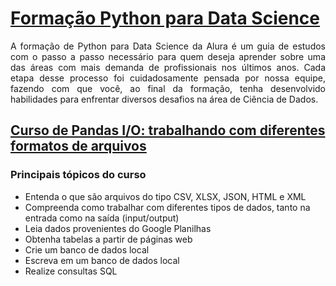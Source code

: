 # [Formação Python para Data Science](https://cursos.alura.com.br/formacao-data-science-python)

<div style="text-align: justify;">
    A formação de Python para Data Science da Alura é um guia de estudos com o passo a passo necessário para quem deseja aprender sobre uma das áreas com mais demanda de profissionais nos últimos anos. Cada etapa desse processo foi cuidadosamente pensada por nossa equipe, fazendo com que você, ao final da formação, tenha desenvolvido habilidades para enfrentar diversos desafios na área de Ciência de Dados.
</div>

## [Curso de Pandas I/O: trabalhando com diferentes formatos de arquivos](https://cursos.alura.com.br/course/pandas-io-trabalhando-diferentes-formatos-arquivos)

### Principais tópicos do curso

- Entenda o que são arquivos do tipo CSV, XLSX, JSON, HTML e XML
- Compreenda como trabalhar com diferentes tipos de dados, tanto na entrada como na saída (input/output)
- Leia dados provenientes do Google Planilhas
- Obtenha tabelas a partir de páginas web
- Crie um banco de dados local
- Escreva em um banco de dados local
- Realize consultas SQL